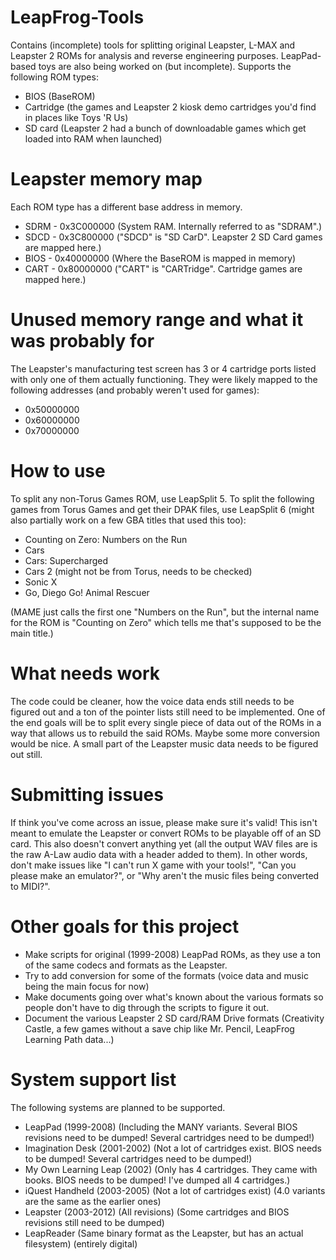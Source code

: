 # LeapFrog-Tools
Contains (incomplete) tools for splitting original Leapster, L-MAX and Leapster 2 ROMs for analysis and reverse engineering purposes. LeapPad-based toys are also being worked on (but incomplete).
Supports the following ROM types:
- BIOS (BaseROM)
- Cartridge (the games and Leapster 2 kiosk demo cartridges you'd find in places like Toys 'R Us)
- SD card (Leapster 2 had a bunch of downloadable games which get loaded into RAM when launched)

# Leapster memory map
Each ROM type has a different base address in memory.
- SDRM - 0x3C000000 (System RAM. Internally referred to as "SDRAM".)
- SDCD - 0x3C800000 ("SDCD" is "SD CarD". Leapster 2 SD Card games are mapped here.)
- BIOS - 0x40000000 (Where the BaseROM is mapped in memory)
- CART - 0x80000000 ("CART" is "CARTridge". Cartridge games are mapped here.)

# Unused memory range and what it was probably for
The Leapster's manufacturing test screen has 3 or 4 cartridge ports listed with only one of them actually functioning. They were likely mapped to the following addresses (and probably weren't used for games):
- 0x50000000
- 0x60000000
- 0x70000000

# How to use
To split any non-Torus Games ROM, use LeapSplit 5. 
To split the following games from Torus Games and get their DPAK files, use LeapSplit 6 (might also partially work on a few GBA titles that used this too):
- Counting on Zero: Numbers on the Run
- Cars
- Cars: Supercharged
- Cars 2 (might not be from Torus, needs to be checked)
- Sonic X
- Go, Diego Go! Animal Rescuer

(MAME just calls the first one "Numbers on the Run", but the internal name for the ROM is "Counting on Zero" which tells me that's supposed to be the main title.)

# What needs work
The code could be cleaner, how the voice data ends still needs to be figured out and a ton of the pointer lists still need to be implemented. One of the end goals will be to split every single piece of data out of the ROMs in a way that allows us to rebuild the said ROMs.
Maybe some more conversion would be nice. A small part of the Leapster music data needs to be figured out still.

# Submitting issues
If think you've come across an issue, please make sure it's valid! This isn't meant to emulate the Leapster or convert ROMs to be playable off of an SD card. This also doesn't convert anything yet (all the output WAV files are is the raw A-Law audio data with a header added to them). 
In other words, don't make issues like "I can't run X game with your tools!", "Can you please make an emulator?", or "Why aren't the music files being converted to MIDI?".

# Other goals for this project
- Make scripts for original (1999-2008) LeapPad ROMs, as they use a ton of the same codecs and formats as the Leapster.
- Try to add conversion for some of the formats (voice data and music being the main focus for now)
- Make documents going over what's known about the various formats so people don't have to dig through the scripts to figure it out.
- Document the various Leapster 2 SD card/RAM Drive formats (Creativity Castle, a few games without a save chip like Mr. Pencil, LeapFrog Learning Path data...)


# System support list
The following systems are planned to be supported.

- LeapPad (1999-2008) (Including the MANY variants. Several BIOS revisions need to be dumped! Several cartridges need to be dumped!)
- Imagination Desk (2001-2002) (Not a lot of cartridges exist. BIOS needs to be dumped! Several cartridges need to be dumped!)
- My Own Learning Leap (2002) (Only has 4 cartridges. They came with books. BIOS needs to be dumped! I've dumped all 4 cartridges.)
- iQuest Handheld (2003-2005) (Not a lot of cartridges exist) (4.0 variants are the same as the earlier ones)
- Leapster (2003-2012) (All revisions) (Some cartridges and BIOS revisions still need to be dumped)
- LeapReader (Same binary format as the Leapster, but has an actual filesystem) (entirely digital)
